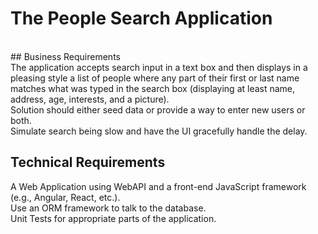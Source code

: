 # The People Search Application 
<br>
## Business Requirements <br>
The application accepts search input in a text box and then displays in a pleasing style a list of people where any part of their first or last name matches what was typed in the search box (displaying at least name, address, age, interests, and a picture).  <br>
Solution should either seed data or provide a way to enter new users or both. <br>
Simulate search being slow and have the UI gracefully handle the delay. 
 
## Technical Requirements 
 
A Web Application using WebAPI and a front-end JavaScript framework (e.g., Angular, React, etc.).  <br>
Use an ORM framework to talk to the database. <br>
Unit Tests for appropriate parts of the application. 
